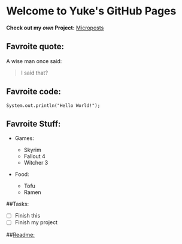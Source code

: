 # Welcome to Yuke's GitHub Pages

**Check out my _own_ Project:** [Microposts](https://infinite-earth-06426.herokuapp.com/)

## Favroite quote:
A wise man once said:
> I said that?

## Favroite code:
`System.out.println("Hello World!");`

## Favroite Stuff:
- Games:
  - Skyrim
  - Fallout 4
  - Witcher 3

- Food:
  - Tofu
  - Ramen

##Tasks:
- [ ] Finish this
- [ ] Finish my project

##[Readme:](./README.md)

